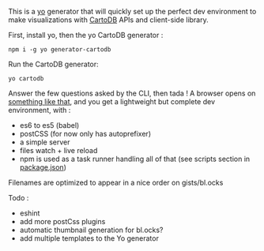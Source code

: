 
This is a [yo](http://yeoman.io/) generator that will quickly set up the perfect dev environment to make visualizations with [CartoDB](https://cartodb.com/) APIs and client-side library.



First, install yo, then the yo CartoDB generator :
```
npm i -g yo generator-cartodb
```

Run the CartoDB generator:
```
yo cartodb
```

Answer the few questions asked by the CLI, then tada ! A browser opens on [something like that](http://bl.ocks.org/nerik/22d1b831133180adcd66), and you get a lightweight but complete dev environment, with :
- es6 to es5 (babel)
- postCSS (for now only has autoprefixer)
- a simple server
- files watch + live reload
- npm is used as a task runner handling all of that (see scripts section in [package.json](https://github.com/nerik/generator-cartodb/blob/master/package.json))

Filenames are optimized to appear in a nice order on gists/bl.ocks

Todo :
- eshint
- add more postCss plugins
- automatic thumbnail generation for bl.ocks?
- add multiple templates to the Yo generator
